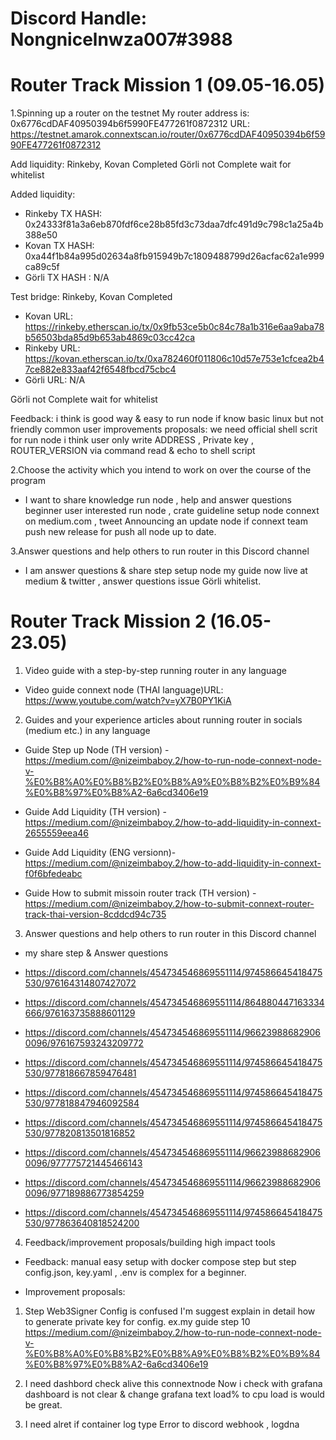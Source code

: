 # Discord Handle: Nongnicelnwza007#3988

# Router Track Mission 1 (09.05-16.05)

1.Spinning up a router on the testnet
My router address is: 0x6776cdDAF40950394b6f5990FE477261f0872312
URL: https://testnet.amarok.connextscan.io/router/0x6776cdDAF40950394b6f5990FE477261f0872312

Add liquidity:
Rinkeby, Kovan  Completed
Görli  not Complete wait for whitelist

Added liquidity:
- Rinkeby TX HASH: 0x24333f81a3a6eb870fdf6ce28b85fd3c73daa7dfc491d9c798c1a25a4b388e50
- Kovan TX HASH: 0xa44f1b84a995d02634a8fb915949b7c1809488799d26acfac62a1e999ca89c5f
- Görli TX HASH : N/A

Test bridge:
Rinkeby, Kovan  Completed
 - Kovan URL: https://rinkeby.etherscan.io/tx/0x9fb53ce5b0c84c78a1b316e6aa9aba78b56503bda85d9b653ab4869c03cc42ca
 - Rinkeby URL: https://kovan.etherscan.io/tx/0xa782460f011806c10d57e753e1cfcea2b47ce882e833aaf42f6548fbcd75cbc4
 - Görli URL: N/A

Görli  not Complete wait for whitelist

Feedback: i think is good way & easy to run node if know basic linux but not friendly common user
improvements proposals: we need official shell scrit for run node i think user only write ADDRESS , Private key , ROUTER_VERSION  via command read & echo to shell script


2.Choose the activity which you intend to work on over the course of the program
- I want to share knowledge run node , help and answer questions beginner user interested run node , crate guideline setup node connext on medium.com , tweet Announcing an update node if connext team push new release for push all node up to date.

3.Answer questions and help others to run router in this Discord channel
- I am answer questions & share step setup node my guide now live at  medium & twitter , answer questions issue Görli whitelist.

# Router Track Mission 2 (16.05-23.05)

1. Video guide with a step-by-step running router in any language
- Video guide connext node (THAI language)URL: https://www.youtube.com/watch?v=yX7B0PY1KiA


2. Guides and your experience articles about running router in socials (medium etc.) in any language
- Guide Step up Node (TH version) - https://medium.com/@nizeimbaboy.2/how-to-run-node-connext-node-v-%E0%B8%A0%E0%B8%B2%E0%B8%A9%E0%B8%B2%E0%B9%84%E0%B8%97%E0%B8%A2-6a6cd3406e19

- Guide Add Liquidity (TH version) - https://medium.com/@nizeimbaboy.2/how-to-add-liquidity-in-connext-2655559eea46

- Guide Add Liquidity (ENG versionn)- https://medium.com/@nizeimbaboy.2/how-to-add-liquidity-in-connext-f0f6bfedeabc

- Guide How to submit missoin router track (TH version) - https://medium.com/@nizeimbaboy.2/how-to-submit-connext-router-track-thai-version-8cddcd94c735


3. Answer questions and help others to run router in this Discord channel
- my share step & Answer questions

- https://discord.com/channels/454734546869551114/974586645418475530/976164314807427072
- https://discord.com/channels/454734546869551114/864880447163334666/976163735888601129
- https://discord.com/channels/454734546869551114/966239886829060096/976167593243209772
- https://discord.com/channels/454734546869551114/974586645418475530/977818667859476481
- https://discord.com/channels/454734546869551114/974586645418475530/977818847946092584
- https://discord.com/channels/454734546869551114/974586645418475530/977820813501816852
- https://discord.com/channels/454734546869551114/966239886829060096/977775721445466143
- https://discord.com/channels/454734546869551114/966239886829060096/977189886773854259
- https://discord.com/channels/454734546869551114/974586645418475530/977863640818524200



4. Feedback/improvement proposals/building high impact tools 
- Feedback: 
manual easy setup with docker compose step but step config.json, key.yaml , .env is complex for a beginner.

- Improvement proposals: 
1. Step Web3Signer Config is confused I'm suggest explain in detail how to generate private key  for config.
ex.my guide step 10 
https://medium.com/@nizeimbaboy.2/how-to-run-node-connext-node-v-%E0%B8%A0%E0%B8%B2%E0%B8%A9%E0%B8%B2%E0%B9%84%E0%B8%97%E0%B8%A2-6a6cd3406e19

2. I need dashbord check alive this connextnode Now i check with grafana dashboard is not clear & change grafana text load% to cpu load is 
would be great.

3. I need alret if container log type Error to discord webhook , logdna 


